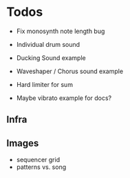 # Todos

- Fix monosynth note length bug

- Individual drum sound
- Ducking Sound example
- Waveshaper / Chorus sound example
- Hard limiter for sum
- Maybe vibrato example for docs?

## Infra

## Images

- sequencer grid
- patterns vs. song

